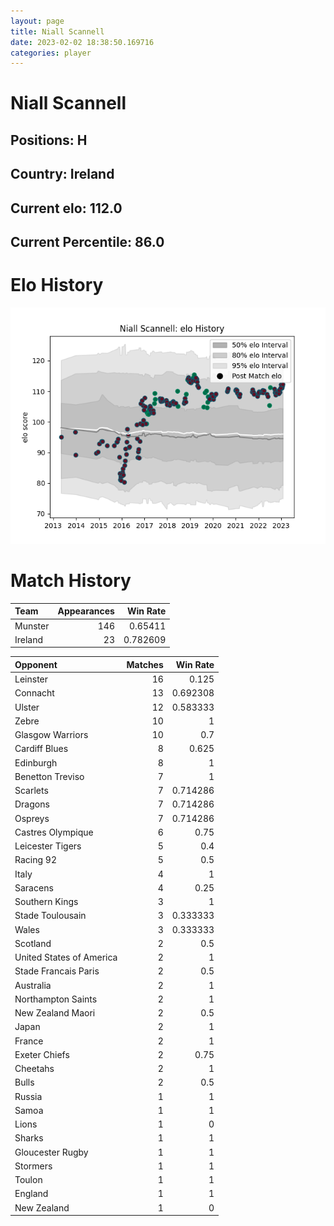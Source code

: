 ```yaml
---  
layout: page  
title: Niall Scannell  
date: 2023-02-02 18:38:50.169716  
categories: player  
---
```

# Niall Scannell

## Positions: H

## Country: Ireland

## Current elo: 112.0

## Current Percentile: 86.0

# Elo History


![elo history](history_NiallScannell.png)
# Match History


| Team    |   Appearances |   Win Rate |
|:--------|--------------:|-----------:|
| Munster |           146 |   0.65411  |
| Ireland |            23 |   0.782609 |

| Opponent                 |   Matches |   Win Rate |
|:-------------------------|----------:|-----------:|
| Leinster                 |        16 |   0.125    |
| Connacht                 |        13 |   0.692308 |
| Ulster                   |        12 |   0.583333 |
| Zebre                    |        10 |   1        |
| Glasgow Warriors         |        10 |   0.7      |
| Cardiff Blues            |         8 |   0.625    |
| Edinburgh                |         8 |   1        |
| Benetton Treviso         |         7 |   1        |
| Scarlets                 |         7 |   0.714286 |
| Dragons                  |         7 |   0.714286 |
| Ospreys                  |         7 |   0.714286 |
| Castres Olympique        |         6 |   0.75     |
| Leicester Tigers         |         5 |   0.4      |
| Racing 92                |         5 |   0.5      |
| Italy                    |         4 |   1        |
| Saracens                 |         4 |   0.25     |
| Southern Kings           |         3 |   1        |
| Stade Toulousain         |         3 |   0.333333 |
| Wales                    |         3 |   0.333333 |
| Scotland                 |         2 |   0.5      |
| United States of America |         2 |   1        |
| Stade Francais Paris     |         2 |   0.5      |
| Australia                |         2 |   1        |
| Northampton Saints       |         2 |   1        |
| New Zealand Maori        |         2 |   0.5      |
| Japan                    |         2 |   1        |
| France                   |         2 |   1        |
| Exeter Chiefs            |         2 |   0.75     |
| Cheetahs                 |         2 |   1        |
| Bulls                    |         2 |   0.5      |
| Russia                   |         1 |   1        |
| Samoa                    |         1 |   1        |
| Lions                    |         1 |   0        |
| Sharks                   |         1 |   1        |
| Gloucester Rugby         |         1 |   1        |
| Stormers                 |         1 |   1        |
| Toulon                   |         1 |   1        |
| England                  |         1 |   1        |
| New Zealand              |         1 |   0        |
